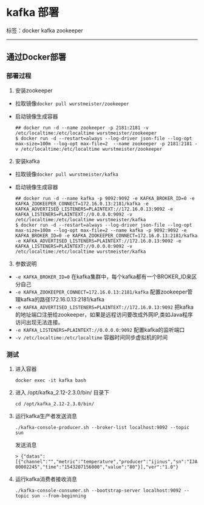 ﻿# kafka 部署

标签：docker kafka zookeeper

---

## 通过Docker部署

### 部署过程

1. 安装zookeeper

- 拉取镜像`docker pull wurstmeister/zookeeper`
- 启动镜像生成容器

    ```
    ## docker run -d --name zookeeper -p 2181:2181 -v /etc/localtime:/etc/localtime wurstmeister/zookeeper
    $ docker run -d --restart=always --log-driver json-file --log-opt max-size=100m --log-opt max-file=2  --name zookeeper -p 2181:2181 -v /etc/localtime:/etc/localtime wurstmeister/zookeeper
    ```

2. 安装kafka

- 拉取镜像`docker pull wurstmeister/kafka`
- 启动镜像生成容器

    ```
    ## docker run -d --name kafka -p 9092:9092 -e KAFKA_BROKER_ID=0 -e KAFKA_ZOOKEEPER_CONNECT=172.16.0.13:2181/kafka -e KAFKA_ADVERTISED_LISTENERS=PLAINTEXT://172.16.0.13:9092 -e KAFKA_LISTENERS=PLAINTEXT://0.0.0.0:9092 -v /etc/localtime:/etc/localtime wurstmeister/kafka
    $ docker run -d --restart=always --log-driver json-file --log-opt max-size=100m --log-opt max-file=2 --name kafka -p 9092:9092 -e KAFKA_BROKER_ID=0 -e KAFKA_ZOOKEEPER_CONNECT=172.16.0.13:2181/kafka -e KAFKA_ADVERTISED_LISTENERS=PLAINTEXT://172.16.0.13:9092 -e KAFKA_LISTENERS=PLAINTEXT://0.0.0.0:9092 -v /etc/localtime:/etc/localtime wurstmeister/kafka

    ```

3. 参数说明

- `-e KAFKA_BROKER_ID=0`  在kafka集群中，每个kafka都有一个BROKER_ID来区分自己
- `-e KAFKA_ZOOKEEPER_CONNECT=172.16.0.13:2181/kafka` 配置zookeeper管理kafka的路径172.16.0.13:2181/kafka
- `-e KAFKA_ADVERTISED_LISTENERS=PLAINTEXT://172.16.0.13:9092`  把kafka的地址端口注册给zookeeper，如果是远程访问要改成外网IP,类如Java程序访问出现无法连接。
- `-e KAFKA_LISTENERS=PLAINTEXT://0.0.0.0:9092` 配置kafka的监听端口
- `-v /etc/localtime:/etc/localtime` 容器时间同步虚拟机的时间

### 测试

1. 进入容器

    ```
    docker exec -it kafka bash
    ```

2. 进入 /opt/kafka_2.12-2.3.0/bin/ 目录下

    ```
    cd /opt/kafka_2.12-2.3.0/bin/
    ```

3. 运行kafka生产者发送消息

    ```
    ./kafka-console-producer.sh --broker-list localhost:9092 --topic sun
    ```

    发送消息

    ```
    > {"datas":[{"channel":"","metric":"temperature","producer":"ijinus","sn":"IJA0101-00002245","time":"1543207156000","value":"80"}],"ver":"1.0"}
    ```

4. 运行kafka消费者接收消息

    ```
    ./kafka-console-consumer.sh --bootstrap-server localhost:9092 --topic sun --from-beginning
    ```
